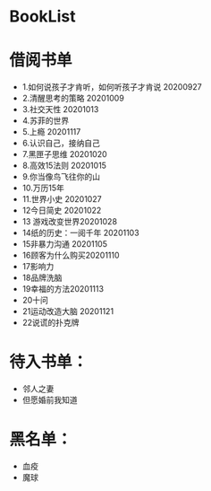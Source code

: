 # BookList
# 借阅书单

- 1.如何说孩子才肯听，如何听孩子才肯说 20200927
- 2.清醒思考的策略 20201009
- 3.社交天性 20201013
- 4.苏菲的世界
- 5.上瘾 20201117
- 6.认识自己，接纳自己
- 7.黑匣子思维 20201020
- 8.高效15法则 20201015
- 9.你当像鸟飞往你的山
- 10.万历15年
- 11.世界小史 20201027
- 12今日简史 20201022
- 13 游戏改变世界20201028
- 14纸的历史：一阅千年 20201103
- 15非暴力沟通 20201105
- 16顾客为什么购买20201110
- 17影响力
- 18品牌洗脑
- 19幸福的方法20201113
- 20十问
- 21运动改造大脑 20201121
- 22说谎的扑克牌

# 待入书单：
- 邻人之妻
- 但愿婚前我知道

# 黑名单：
- 血疫
- 魔球
